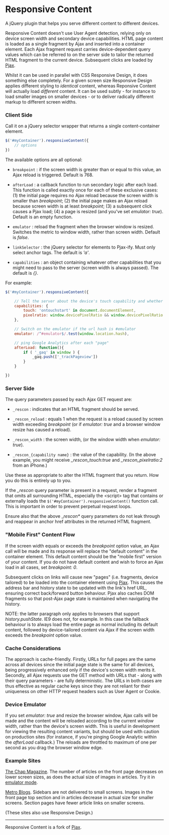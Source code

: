 # Responsive Content

A jQuery plugin that helps you serve different content to different devices. 

Responsive Content doesn't use User Agent detection, relying only on device screen width 
and secondary device capabilities. HTML page content is loaded as a single fragment by Ajax
and inserted into a container element. Each Ajax fragment request carries device-dependent 
query values which can be referred to on the server side to tailor the returned HTML fragment 
to the current device. Subsequent clicks are loaded by [Pjax](https://github.com/defunkt/jquery-pjax).

Whilst it can be used in parallel with CSS Responsive Design, it does something else completely. 
For a given screen size Responsive Design applies different styling to _identical_ content, whereas
Reponsive Content will actually load _different_ content. It can be used subtly - for instance to load 
smaller images on smaller devices - or to deliver radically different markup to different screen widths.  


### Client Side

Call it on a jQuery selector wrapper that returns a single content-container element. 

```javascript
$('#myContainer').responsiveContent({
	// options
})
```
The available options are all optional:

* `breakpoint` : if the screen width is greater than or equal to this value, an Ajax reload is triggered. Default is 768.

* `afterLoad` : a callback function to run secondary logic after each load. This function is called exactly once for each of these exclusive cases: 
(1) the initial page requires no Ajax reload because the screen width is smaller than _breakpoint_; 
(2) the initial page makes an Ajax reload because screen width is at least _breakpoint_;
(3) a subsequent click causes a Pjax load; 
(4) a page is resized (and you've set _emulator: true_). Default is an empty function.

* `emulator` : reload the fragment when the browser window is resized. Switches the metric to window width, rather than screen width. Default is _false_.

* `linkSelector` : the jQuery selector for elements to Pjax-ify. Must only select anchor tags. The default is _'a'_.

* `capabilities` : an object containing whatever other capabilities that you might need to pass to the server (screen width is always passed). The default is _{}_.

For example: 

```javascript
$('#myContainer').responsiveContent({

	// Tell the server about the device's touch capability and whether it's a retina screen
	capabilities: {
		touch: 'ontouchstart' in document.documentElement,
		pixelratio: window.devicePixelRatio && window.devicePixelRatio > 1 ? window.devicePixelRatio : 1
	},

	// Switch on the emulator if the url hash is #emulator
	emulator: /^#emulator$/.test(window.location.hash),

	// ping Google Analytics after each "page"
	afterLoad: function(){ 
		if ( '_gaq' in window ) {
			_gaq.push(['_trackPageview'])
		}
	}

})
```
### Server Side

The query parameters passed by each Ajax GET request are:

* `_rescon` : indicates that an HTML fragment should be served.

* `_rescon_reload` : equals 1 when the request is a reload caused by screen width exceeding _breakpoint_ 
(or if _emulator: true_ and a browser window resize has caused a reload).

* `_rescon_width` : the screen width, (or the window width when _emulator: true_). 

* `_rescon_{capability name}` : the value of the capability. (In the above example, you might receive *_rescon_touch:true* and *_rescon_pixelratio:2* from an iPhone.) 

Use these as appropriate to alter the HTML fragment that you return. How you do this is entirely up to you. 

If the *_rescon* query parameter is present in a request, render a fragment that
omits all surrounding HTML, especially the &lt;script&gt; tag that contains or externally loads the `$('#myContainer').responsiveContent()` function call. 
This is important in order to prevent perpetual request loops.

Ensure also that the above __rescon*_ query parameters do not leak through and reappear in anchor 
href attributes in the returned HTML fragment. 

### "Mobile First" Content Flow

If the screen width equals or exceeds the _breakpoint_ option value, an Ajax call will be made 
and its response will replace the "default content" in the container element. This default content should be the "mobile first" version of your content.
If you do not have default content and wish to force an Ajax load in all cases, set _breakpoint: 0_.

Subsequent clicks on links will cause new "pages" (i.e. fragments, device tailored) to be loaded into the 
container element using [Pjax](https://github.com/defunkt/jquery-pjax). This causes the address bar and
history state to be updated with the link's href URL, ensuring correct back/forward button behaviour. Pjax also 
caches DOM fragments so that post-Ajax page state is maintained when navigating the history. 

NOTE: the latter paragraph only applies to browsers that support _history.pushState_. IE9 does not, for example. 
In this case the fallback behaviour is to always load the entire page as normal including its default content, 
followed by device-tailored content via Ajax if the screen width exceeds the _breakpoint_ option value.

### Cache Considerations

The approach is cache-friendly. Firstly, URLs for full pages are the same across all devices since the initial page state is the same for all devices, 
being progressively enhanced only if the device's screen width merits it. Secondly, all Ajax requests use the GET method with URLs
that - along with their query parameters - are fully deterministic. The URLs in both cases are thus effective as regular cache keys since they are not reliant for their
uniqueness on other HTTP request headers such as User Agent or Cookie.

### Device Emulator

If you set _emulator: true_ and resize the browser window, Ajax calls will be made and the content will 
be reloaded according to the current _window_ width, rather than the device's screen width. This is useful in development for viewing 
the resulting content variants, but should be used with caution on production sites (for instance, if you're pinging Google Analytic within the _afterLoad_ callback.)
The reloads are throttled to maximum of one per second as you drag the browser window edge.

### Example Sites

[The Chap Magazine](http://thechapmagazine.co.uk/). The number of articles on the front page decreases on lower screen sizes, as does the actual size of 
images in articles. Try it in <a href="http://thechapmagazine.co.uk/#emulator">emulator mode</a>.

[Metro Blogs](http://blogs.metro.co.uk/). Sidebars are not delivered to small screens. Images in the front page top section
and in articles decrease in actual size for smaller screens. Section pages have fewer article links on smaller screens.

(These sites also use Responsive Design.)

***
Responsive Content is a fork of [Pjax](https://github.com/defunkt/jquery-pjax).
